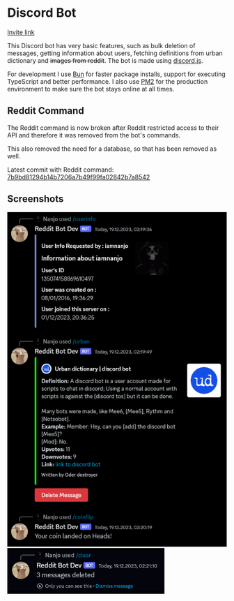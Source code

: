 # Discord Bot

[Invite link](https://discord.com/api/oauth2/authorize?client_id=838342857001533471&permissions=3155968&scope=bot)

This Discord bot has very basic features,
such as bulk deletion of messages,
getting information about users,
fetching definitions from urban dictionary and ~~images from reddit~~.
The bot is made using [discord.js](https://discord.js.org/).

For development I use [Bun](https://bun.sh/) for faster package installs,
support for executing TypeScript and better performance.
I also use [PM2](https://pm2.keymetrics.io/) for the production environment
to make sure the bot stays online at all times.

## Reddit Command

The Reddit command is now broken after Reddit restricted access to their API and
therefore it was removed from the bot's commands.

This also removed the need for a database, so that has been removed as well.

Latest commit with Reddit command: [7b9bd81294b14b7206a7b49f99fa02842b7a8542](https://github.com/IamNanjo/discord-bot/tree/7b9bd81294b14b7206a7b49f99fa02842b7a8542)

## Screenshots

![Basic commands](screenshots/basic-commands.png)
![Message deletion](screenshots/message-deletion.png)
